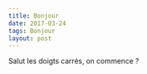```yaml
---
title: Bonjour
date: 2017-03-24
tags: Bonjour
layout: post
---
```


Salut les doigts carrés, on commence ?
